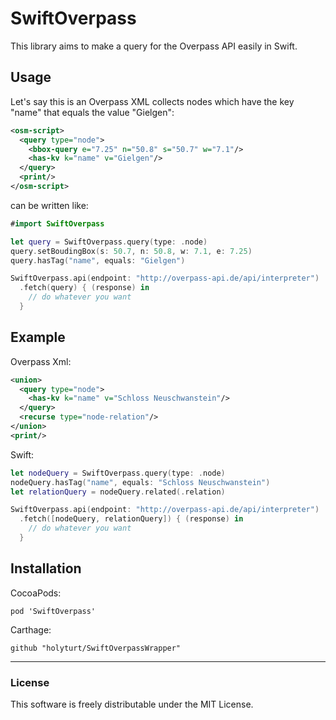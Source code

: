 # SwiftOverpass

This library aims to make a query for the Overpass API easily in Swift.

## Usage
Let's say this is an Overpass XML collects nodes which have the key "name" that equals the value "Gielgen":
```xml
<osm-script>
  <query type="node">
    <bbox-query e="7.25" n="50.8" s="50.7" w="7.1"/>
    <has-kv k="name" v="Gielgen"/>
  </query>
  <print/>
</osm-script>
```
can be written like:
```swift
#import SwiftOverpass

let query = SwiftOverpass.query(type: .node)
query.setBoudingBox(s: 50.7, n: 50.8, w: 7.1, e: 7.25)
query.hasTag("name", equals: "Gielgen")

SwiftOverpass.api(endpoint: "http://overpass-api.de/api/interpreter")
  .fetch(query) { (response) in
    // do whatever you want
  }
```

## Example
Overpass Xml:
```xml
<union>
  <query type="node">
    <has-kv k="name" v="Schloss Neuschwanstein"/>
  </query>
  <recurse type="node-relation"/>
</union>
<print/>
```

Swift:
```swift
let nodeQuery = SwiftOverpass.query(type: .node)
nodeQuery.hasTag("name", equals: "Schloss Neuschwanstein")
let relationQuery = nodeQuery.related(.relation)

SwiftOverpass.api(endpoint: "http://overpass-api.de/api/interpreter")
  .fetch([nodeQuery, relationQuery]) { (response) in
    // do whatever you want
  }
```

## Installation
CocoaPods:
```
pod 'SwiftOverpass'
```

Carthage:
```
github "holyturt/SwiftOverpassWrapper"
```

---

### License

This software is freely distributable under the MIT License.
